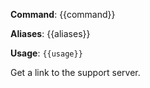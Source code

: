 **Command**: {{command}}

**Aliases**: {{aliases}}

**Usage**: `{{usage}}`


Get a link to the support server.

